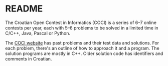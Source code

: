 # README

The Croatian Open Contest in Informatics (COCI) is a series of 6–7 online
contests per year, each with 5–6 problems to be solved in a limited time
in C/C++, Java, Pascal or Python.

The [COCI website](https://hsin.hr/coci/) has past problems
and their test data and solutions. For each problem,
there's an outline of how to approach it and a program.
The solution programs are mostly in C++.
Older solution code has identifiers and comments in Croatian.
